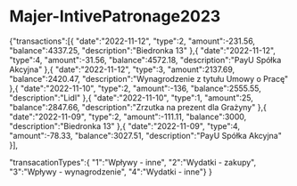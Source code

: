 # Majer-IntivePatronage2023

{"transactions":[{
    "date":"2022-11-12",
    "type":2,
    "amount":-231.56,
    "balance":4337.25,
    "description":"Biedronka 13"
    },{
    "date":"2022-11-12",
    "type":4,
    "amount":-31.56,
    "balance":4572.18,
    "description":"PayU Spółka Akcyjna"
    },{
    "date":"2022-11-12",
    "type":3,
    "amount":2137.69,
    "balance":2420.47,
    "description":"Wynagrodzenie z tytułu Umowy o Pracę"
    },{
    "date":"2022-11-10",
    "type":2,
    "amount":-136,
    "balance":2555.55,
    "description":"Lidl"
    },{
    "date":"2022-11-10",
    "type":1,
    "amount":25,
    "balance":2847.66,
    "description":"Zrzutka na prezent dla Grażyny"
    },{
    "date":"2022-11-09",
    "type":2,
    "amount":-111.11,
    "balance":3000,
    "description":"Biedronka 13"
    },{
    "date":"2022-11-09",
    "type":4,
    "amount":-78.33,
    "balance":3027.51,
    "description":"PayU Spółka Akcyjna"
    }],

"transacationTypes":{
    "1":"Wpływy - inne",
    "2":"Wydatki - zakupy",
    "3":"Wpływy - wynagrodzenie",
    "4":"Wydatki - inne"}
    }